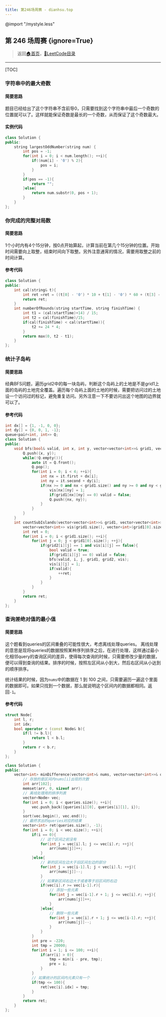 ```yaml
---
title: 第246场周赛 - dianhsu.top
---
```

@import "/mystyle.less"

## 第 246 场周赛 {ignore=True}
> 返回[:house:首页](../../../index.html)，[:rocket:LeetCode目录](../../index.html)

---

[TOC]

### 字符串中的最大奇数
#### 简要思路

题目已经给出了这个字符串不含前导0，只需要找到这个字符串中最后一个奇数的位置就可以了。这样就能保证奇数是最长的一个奇数，从而保证了这个奇数最大。

#### 实例代码
```cpp
class Solution {
public:
    string largestOddNumber(string num) {
        int pos = -1;
        for(int i = 0; i < num.length(); ++i){
            if((num[i] - '0') % 2){
                pos = i;
            }
        }
        if(pos == -1){
            return "";
        }else{
            return num.substr(0, pos + 1);
        }
    }
};
```

### 你完成的完整对局数
#### 简要思路
1个小时内有4个15分钟，按0点开始算起，计算当前在第几个15分钟的位置。开始时间需要向上取整，结束时间向下取整。另外注意通宵的情况，需要用取整之前的时间计算。
#### 参考代码
```cpp
class Solution {
public:
    int cal(string& t){
        int ret =ret = ((t[0] - '0') * 10 + t[1] - '0') * 60 + (t[3] - '0') * 10 + t[4] - '0';
        return ret;
    }
    int numberOfRounds(string startTime, string finishTime) {
        int t1 = (cal(startTime)+14) / 15;
        int t2 = cal(finishTime)/15;
        if(cal(finishTime) < cal(startTime)){
            t2 += 24 * 4;
        }
        return max(0, t2 - t1);
    }
};
```

### 统计子岛屿

#### 简要思路
经典BFS问题，遍历grid2中的每一块岛屿，判断这个岛屿上的土地是不是grid1上面的岛屿的土地完全覆盖。遍历每个岛屿上面的土地的时候，需要把访问过的土地设一个访问过的标记，避免重复访问。另外注意一下不要访问出这个地图的边界就可以了。
#### 参考代码
```cpp
int dx[] = {1, -1, 0, 0};
int dy[] = {0, 0, 1, -1};
queue<pair<int, int>> Q;
class Solution {
public:
    void bfs(bool& valid, int x, int y, vector<vector<int>>& grid1, vector<vector<int>>& grid2, vector<vector<int>>& vis){
        Q.push({x, y});
        while(!Q.empty()){
            auto it = Q.front();
            Q.pop();
            for(int i = 0; i < 4; ++i){
                int nx = it.first + dx[i];
                int ny = it.second + dy[i];
                if(nx >= 0 and nx < grid1.size() and ny >= 0 and ny < grid1[0].size() and grid2[nx][ny] == 1 and vis[nx][ny] == 0){
                    vis[nx][ny] = 1;
                    if(grid1[nx][ny] == 0) valid = false;
                    Q.push({nx, ny});
                }
            }
        }
    }
    int countSubIslands(vector<vector<int>>& grid1, vector<vector<int>>& grid2) {
        vector<vector<int>> vis(grid1.size(), vector<int>(grid1[0].size(), 0));
        int ret = 0;
        for(int i = 0; i < grid1.size(); ++i){
            for(int j = 0; j < grid1[0].size(); ++j){
                if(grid2[i][j] == 1 and vis[i][j] == false){
                    bool valid = true;
                    if(grid1[i][j] == 0) valid = false;
                    bfs(valid, i, j, grid1, grid2, vis);
                    vis[i][j] = 1;
                    if(valid){
                        ++ret;
                    }
                }
            }
        }
        return ret;
    }
};
```

### 查询差绝对值的最小值

#### 简要思路
这个题看到queries的区间重叠的可能性很大，考虑离线处理queries。
离线处理的意思是现将queries的数据按照某种序列排序之后，在进行处理，这样通过最小化相邻query的查询区间的差异，使得每次查询的时候，只需要修改少量的数据，便可以得到查询的结果。排序的时候，按照左区间从小到大，然后右区间从小达到的顺序排序。

统计结果的时候，因为`nums`中的数据在 $1$ 到 $100$ 之间，只需要遍历一遍这个里面的数据即可。如果只找到一个数据，那么就说明这个区间内的数据都相同。返回`-1`。

#### 参考代码
```cpp
struct Node{
    int l, r;
    int idx;
    bool operator < (const Node& b){
        if(l != b.l){
            return l < b.l;    
        }
        return r < b.r;
    }
};

class Solution {
public:
    vector<int> minDifference(vector<int>& nums, vector<vector<int>>& queries) {
        // 存放的是区间内nums[i]出现的次数
        int arr[102];
        memset(arr, 0, sizeof arr);
        // 离线处理用的排序列表
        vector<Node> vec;
        for(int i = 0; i < queries.size(); ++i){
            vec.push_back({queries[i][0], queries[i][1], i});
        }
        sort(vec.begin(), vec.end());
        // 最终求出的queries对应的结果
        vector<int> ret(queries.size(), -1);
        for(int i = 0; i < vec.size(); ++i){
            if(i == 0){
                // 这个区间之前没有
                for(int j = vec[i].l; j <= vec[i].r; ++j){
                    arr[nums[j]]++;
                }
            }else{
                // 新的区间左边大于旧区间左边的部分
                for(int j = vec[i-1].l; j < vec[i].l; ++j){
                    arr[nums[j]]--;
                }
                // 如果新区间右边大于或者等于旧区间的右边
                if(vec[i].r >= vec[i-1].r){
                    // 添加一些元素
                    for(int j = vec[i-1].r + 1; j <= vec[i].r; ++j){
                        arr[nums[j]]++;
                    }
                }else{
                    // 删除一些元素
                    for(int j = vec[i].r + 1; j <= vec[i-1].r; ++j){
                        arr[nums[j]]--;
                    }
                }
            }
            int pre = -220;
            int tmp = 20000;
            for(int i = 1; i <= 100; ++i){
                if(arr[i] > 0){
                    tmp = min(i - pre, tmp);
                    pre = i;
                }
            }
            // 如果统计的区间内元素只有一个
            if(tmp <= 100){
                ret[vec[i].idx] = tmp;    
            }
        }
        return ret;
    }
};
```